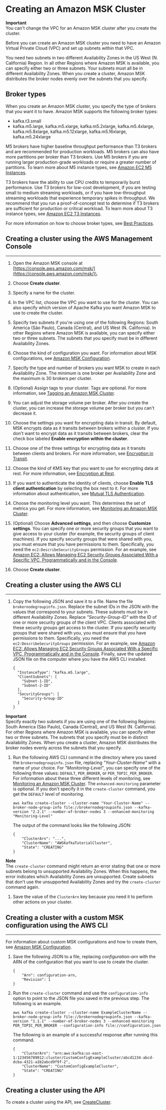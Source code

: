 # Creating an Amazon MSK Cluster<a name="msk-create-cluster"></a>

**Important**  
You can't change the VPC for an Amazon MSK cluster after you create the cluster\.

Before you can create an Amazon MSK cluster you need to have an Amazon Virtual Private Cloud \(VPC\) and set up subnets within that VPC\.

You need two subnets in two different Availability Zones in the US West \(N\. California\) Region\. In all other Regions where Amazon MSK is available, you can specify either two or three subnets\. Your subnets must all be in different Availability Zones\. When you create a cluster, Amazon MSK distributes the broker nodes evenly over the subnets that you specify\.

## Broker types<a name="broker-instance-types"></a>

When you create an Amazon MSK cluster, you specify the type of brokers that you want it to have\. Amazon MSK supports the following broker types:
+ kafka\.t3\.small
+ kafka\.m5\.large, kafka\.m5\.xlarge, kafka\.m5\.2xlarge, kafka\.m5\.4xlarge, kafka\.m5\.8xlarge, kafka\.m5\.12xlarge, kafka\.m5\.16xlarge, kafka\.m5\.24xlarge

M5 brokers have higher baseline throughput performance than T3 brokers and are recommended for production workloads\. M5 brokers can also have more partitions per broker than T3 brokers\. Use M5 brokers if you are running larger production\-grade workloads or require a greater number of partitions\. To learn more about M5 instance types, see [Amazon EC2 M5 Instances](https://aws.amazon.com/ec2/instance-types/m5/)\.

T3 brokers have the ability to use CPU credits to temporarily burst performance\. Use T3 brokers for low\-cost development, if you are testing small to medium streaming workloads, or if you have low\-throughput streaming workloads that experience temporary spikes in throughput\. We recommend that you run a proof\-of\-concept test to determine if T3 brokers are sufficient for production or critical workload\. To learn more about T3 instance types, see [Amazon EC2 T3 Instances](https://aws.amazon.com/ec2/instance-types/t3/)\.

For more information on how to choose broker types, see [Best Practices](bestpractices.md)\.

## Creating a cluster using the AWS Management Console<a name="create-cluster-console"></a>

****

1. Open the Amazon MSK console at [https://console.aws.amazon.com/msk/](https://console.aws.amazon.com/msk/)\.

1. Choose **Create cluster**\.

1. Specify a name for the cluster\. 

1. In the VPC list, choose the VPC you want to use for the cluster\. You can also specify which version of Apache Kafka you want Amazon MSK to use to create the cluster\.

1. Specify two subnets if you're using one of the following Regions: South America \(São Paulo\), Canada \(Central\), and US West \(N\. California\)\. In other Regions where Amazon MSK is available, you can specify either two or three subnets\. The subnets that you specify must be in different Availability Zones\. 

1. Choose the kind of configuration you want\. For information about MSK configurations, see [Amazon MSK Configuration](msk-configuration.md)\.

1. Specify the type and number of brokers you want MSK to create in each Availability Zone\. The minimum is one broker per Availability Zone and the maximum is 30 brokers per cluster\.

1. \(Optional\) Assign tags to your cluster\. Tags are optional\. For more information, see [Tagging an Amazon MSK Cluster](msk-tagging.md)\.

1. You can adjust the storage volume per broker\. After you create the cluster, you can increase the storage volume per broker but you can't decrease it\.

1. Choose the settings you want for encrypting data in transit\. By default, MSK encrypts data as it transits between brokers within a cluster\. If you don't want to encrypt data as it transits between brokers, clear the check box labeled **Enable encryption within the cluster**\.

1. Choose one of the three settings for encrypting data as it transits between clients and brokers\. For more information, see [Encryption in Transit](msk-encryption.md#msk-encryption-in-transit)\.

1. Choose the kind of KMS key that you want to use for encrypting data at rest\. For more information, see [Encryption at Rest](msk-encryption.md#msk-encryption-at-rest)\.

1. If you want to authenticate the identity of clients, choose **Enable TLS client authentication** by selecting the box next to it\. For more information about authentication, see [Mutual TLS Authentication](msk-authentication.md)\.

1. Choose the monitoring level you want\. This determines the set of metrics you get\. For more information, see [Monitoring an Amazon MSK Cluster](monitoring.md)\.

1. \(Optional\) Choose **Advanced settings**, and then choose **Customize settings**\. You can specify one or more security groups that you want to give access to your cluster \(for example, the security groups of client machines\)\. If you specify security groups that were shared with you, you must ensure that you have permissions to them\. Specifically, you need the `ec2:DescribeSecurityGroups` permission\. For an example, see [Amazon EC2: Allows Managing EC2 Security Groups Associated With a Specific VPC, Programmatically and in the Console](https://docs.aws.amazon.com/IAM/latest/UserGuide/reference_policies_examples_ec2_securitygroups-vpc.html)\.

1. Choose **Create cluster**\.

## Creating a cluster using the AWS CLI<a name="create-cluster-cli"></a>

****

1. Copy the following JSON and save it to a file\. Name the file `brokernodegroupinfo.json`\. Replace the subnet IDs in the JSON with the values that correspond to your subnets\. These subnets must be in different Availability Zones\. Replace *"Security\-Group\-ID"* with the ID of one or more security groups of the client VPC\. Clients associated with these security groups get access to the cluster\. If you specify security groups that were shared with you, you must ensure that you have permissions to them\. Specifically, you need the `ec2:DescribeSecurityGroups` permission\. For an example, see [Amazon EC2: Allows Managing EC2 Security Groups Associated With a Specific VPC, Programmatically and in the Console](https://docs.aws.amazon.com/IAM/latest/UserGuide/reference_policies_examples_ec2_securitygroups-vpc.html)\. Finally, save the updated JSON file on the computer where you have the AWS CLI installed\.

   ```
   {
     "InstanceType": "kafka.m5.large",
     "ClientSubnets": [
       "Subnet-1-ID",
       "Subnet-2-ID"
     ],
     "SecurityGroups": [
       "Security-Group-ID"
     ]
   }
   ```
**Important**  
Specify exactly two subnets if you are using one of the following Regions: South America \(São Paulo\), Canada \(Central\), and US West \(N\. California\)\. For other Regions where Amazon MSK is available, you can specify either two or three subnets\. The subnets that you specify must be in distinct Availability Zones\. When you create a cluster, Amazon MSK distributes the broker nodes evenly across the subnets that you specify\.

1. Run the following AWS CLI command in the directory where you saved the `brokernodegroupinfo.json` file, replacing *"Your\-Cluster\-Name"* with a name of your choice\. For *"Monitoring\-Level"*, you can specify one of the following three values: `DEFAULT`, `PER_BROKER`, or `PER_TOPIC_PER_BROKER`\. For information about these three different levels of monitoring, see [Monitoring an Amazon MSK Cluster](monitoring.md)\. The `enhanced-monitoring` parameter is optional\. If you don't specify it in the `create-cluster` command, you get the `DEFAULT` level of monitoring\.

   ```
   aws kafka create-cluster --cluster-name "Your-Cluster-Name" --broker-node-group-info file://brokernodegroupinfo.json --kafka-version "2.2.1" --number-of-broker-nodes 3 --enhanced-monitoring "Monitoring-Level"
   ```

   The output of the command looks like the following JSON:

   ```
   {
       "ClusterArn": "...",
       "ClusterName": "AWSKafkaTutorialCluster",
       "State": "CREATING"
   }
   ```
**Note**  
The `create-cluster` command might return an error stating that one or more subnets belong to unsupported Availability Zones\. When this happens, the error indicates which Availability Zones are unsupported\. Create subnets that don't use the unsupported Availability Zones and try the `create-cluster` command again\.

1. Save the value of the `ClusterArn` key because you need it to perform other actions on your cluster\.

## Creating a cluster with a custom MSK configuration using the AWS CLI<a name="create-cluster-cli-custom-config"></a>

****

For information about custom MSK configurations and how to create them, see [Amazon MSK Configuration](msk-configuration.md)\.

1. Save the following JSON to a file, replacing *configuration\-arn* with the ARN of the configuration that you want to use to create the cluster\.

   ```
   {
       "Arn": configuration-arn,
       "Revision": 1
   }
   ```

1. Run the `create-cluster` command and use the `configuration-info` option to point to the JSON file you saved in the previous step\. The following is an example\.

   ```
   aws kafka create-cluster --cluster-name ExampleClusterName --broker-node-group-info file://brokernodegroupinfo.json --kafka-version "1.1.1" --number-of-broker-nodes 3 --enhanced-monitoring PER_TOPIC_PER_BROKER --configuration-info file://configuration.json
   ```

   The following is an example of a successful response after running this command\.

   ```
   {
       "ClusterArn": "arn:aws:kafka:us-east-1:123456789012:cluster/CustomConfigExampleCluster/abcd1234-abcd-dcba-4321-a1b2abcd9f9f-2",
       "ClusterName": "CustomConfigExampleCluster",
       "State": "CREATING"
   }
   ```

## Creating a cluster using the API<a name="create-cluster-api"></a>

To create a cluster using the API, see [CreateCluster](https://docs.aws.amazon.com//msk/1.0/apireference/clusters.html#CreateCluster)\.
